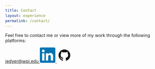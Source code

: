 ```yaml
---
title: Contact
layout: experience
permalink: /contact/
---
```

<div class="detail-card">
  <p class="card-description">
    Feel free to contact me or view more of my work through the following platforms:
  </p>
  <div class="contact-content">
    <a class="contact-item" href="mailto:jedyer@wpi.edu">
      jedyer@wpi.edu
    </a>
    <a class="contact-item contact-icon" href="https://www.linkedin.com/in/john-dyer-661996105/" target="_blank">
      <img class="icon" src="/assets/contact/linkedin.png" alt="LinkedIn" height="50" width="50">
    </a>
    <a class="contact-item contact-icon" href="https://github.com/johndyer24/" target="_blank">
      <img class="icon" src="/assets/contact/github.png" alt="GitHub" height="50" width="50">
    </a>
  </div>
</div>
